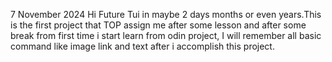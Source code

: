 7 November 2024
Hi Future Tui in maybe 2 days months or even years.This is the first project 
that TOP assign me after some lesson and after some break from first time i 
start learn from odin project, I will remember all basic command like 
image link and text after i accomplish this project.